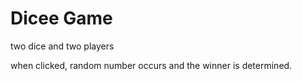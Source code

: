 # Dicee Game

two dice and two players

when clicked,  random number occurs and the winner is determined.